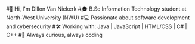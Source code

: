 #👋 Hi, I'm Dillon Van Niekerk
#🎓 B.Sc Information Technology student at North-West University (NWU)
#💻 Passionate about software development and cybersecurity
#🛠️ Working with: Java | JavaScript | HTML/CSS | C# | C++
#🚀 Always curious, always coding
